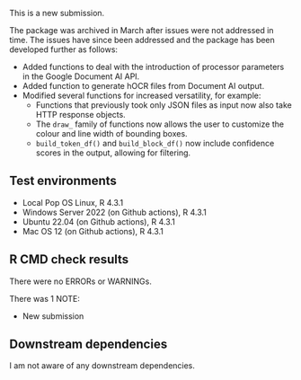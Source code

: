
This is a new submission. 

The package was archived in March after issues were not addressed in time. The issues have since been addressed and the package has been developed further as follows:

* Added functions to deal with the introduction of processor parameters in the Google Document AI API. 
* Added function to generate hOCR files from Document AI output. 
* Modified several functions for increased versatility, for example:
  * Functions that previously took only JSON files as input now also take HTTP response objects.
  * The `draw_` family of functions now allows the user to customize the colour and line width of bounding boxes.
  * `build_token_df()` and `build_block_df()` now include confidence scores in the output, allowing for filtering.

## Test environments
* Local Pop OS Linux, R 4.3.1
* Windows Server 2022 (on Github actions), R 4.3.1
* Ubuntu 22.04 (on Github actions), R 4.3.1
* Mac OS 12 (on Github actions), R 4.3.1

## R CMD check results
There were no ERRORs or WARNINGs.

There was 1 NOTE:

* New submission
  
## Downstream dependencies
I am not aware of any downstream dependencies.
